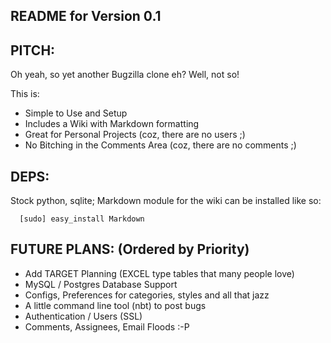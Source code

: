 
README for Version 0.1
----------------------

## PITCH: ##

Oh yeah, so yet another Bugzilla clone eh? Well, not so! 

This is:

* Simple to Use and Setup
* Includes a Wiki with Markdown formatting
* Great for Personal Projects (coz, there are no users ;)
* No Bitching in the Comments Area (coz, there are no comments ;)

## DEPS: ##

Stock python, sqlite; Markdown module for the wiki can be installed like so:

      [sudo] easy_install Markdown
   
## FUTURE PLANS: (Ordered by Priority) ##

* Add TARGET Planning (EXCEL type tables that many people love)
* MySQL / Postgres Database Support
* Configs, Preferences for categories, styles and all that jazz
* A little command line tool (nbt) to post bugs
* Authentication / Users (SSL)
* Comments, Assignees, Email Floods :-P

